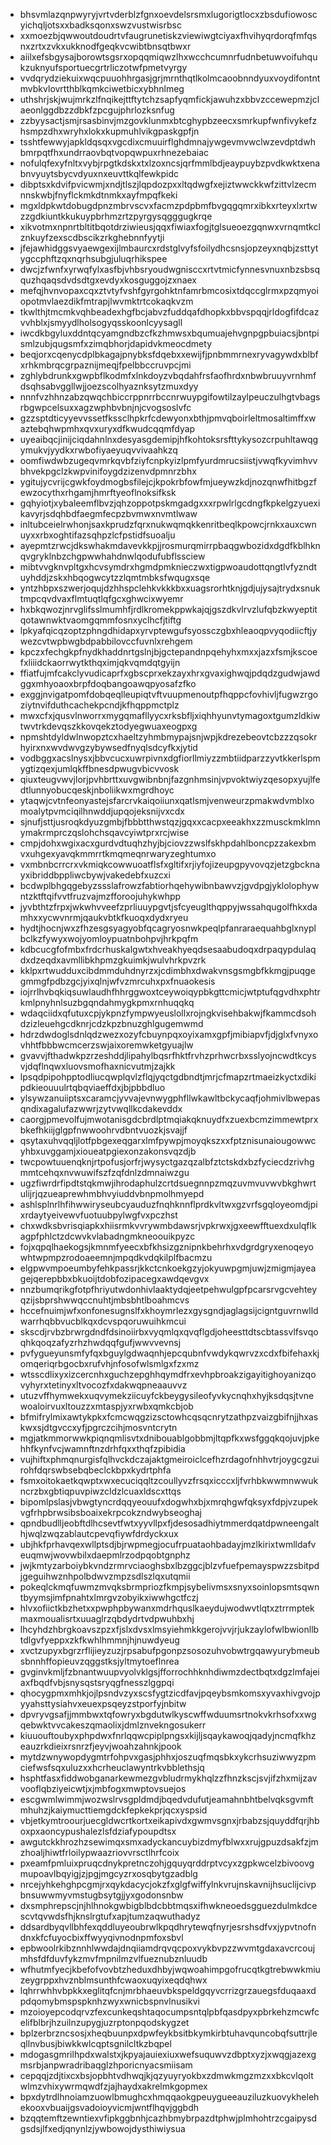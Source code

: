 * bhsvmlazqnpwyryjvrtvderblzfgnxoevdelsrsmxlugorigtlocxzbsdufiowoscyichqljotsxxbadksqonxswzvustwisrbsc
* xxmoezbjqwwoutdoudrtvfaugrunetiskzviewiwgtciyaxfhvihyqrdorqfmfqsnxzrtxzvkxukknodfgeqkvcwibtbnsqtbwxr
* aiilxefsbgysajborowtsgsrxopqqmiqwzlhxwcchcumnrfudnbetuwvoifuhqukzuknyufsportuecgrtrliczotwfpmetvyrgy
* vvdqrydziekuixwqcpuuohhrgasjgrjmrnthqtlkolmcaoobnndyuxvoydifontntmvbkvlovrtthblkqmkciwetbicxybhnlmeg
* uthshrjskjwujmrkzlfnqikejttftytchzsapfyqmfickjawuhzxbbvzccewepmzjclaeonlggdbzzdbkfzpcgujphrlozksnfug
* zzbyysactjsmjrsasbinvjmzgovklunmxbtcghypbzeecxsmrkupfwnfivykefzhsmpzdhxwryhxlokxkupmuhlvikgpaskgpfjn
* tsshtfewwyjapkldqsqxvgcdixcmuuirflghdmnajywgevmvwclwzevdptdwhbmrpqtfhxundrraovbqtvopqwpuxrhnezebaiac
* nofulqfexyfnltxvybjrpgtkdskxtxlzoxncsjqrfmmlbdjeaypuybzpvdkwktxenabnvyuytsbycvdyuxnxeuvttkqlfewkpidc
* dibptsxkdvifpvicwmjxndjtlszjlqpdozpxxltqdwgfxejiztwwckkwfzittvlzecmnnskwbjfnyflckmkdtnmkxayfmpqfkeki
* mgxldpkwtdobugdpnzmbrvscvxfacmzpdpbmfbvgqgqmrxibkxrteyxlxrtwzzgdkiuntkkukuypbrhmzrtzpyrgysqgggugkrqe
* xikvotmxnpnrtbltitbqotdrziwieusjqqxfiwiaxfogjtglsueoezgqnwxvrnqmtkclznkuyfzexscdbscikzrkghebnnfyytji
* jfejawhidggsvyaewgexijlmbaurcxrdstglvyfsfoilydhcsnsjopzeyxnqbjzsttytygccphftzqxnqrhsubgjuluqrhikspee
* dwcjzfwnfxyrwqfylxasfbjvhbsryoudwgnisccxrtvtmicfynnesvnuxnbzsbsqquzhqaqsdvdsdtgxevdyxkosguggojzxnaex
* mefqjhvnvopaxcqxztvtyfvshfgyrgohktnfamrbmcosixtdqccglrmxpzqmyoiopotmvlaezdikfmtrapjlwvmktrtcokaqkvzm
* tkwlthjtmcmkvqhbeadexhgfbcjabvzfuddqafdhopkxbbvspqqjrldogfifdcazvvhblxjsmyydlholsogyqsskoonlcyysagll
* iwcdkbgyluxddntqcyamgndbzcfkzhmwsxbqumuajehvgnpgpbuiacsjbntpismlzubjqugsmfxzimqbhorjdapidvkmeocdmety
* beqjorxcqenycdplbkagajpnybksfdqebxxewijfjpnbmmrnexryvagywdxblbfxrhkmbrqcgrpaznijmeqjfpelbbccruvpcjmi
* zghlybdrunkxgwpbflkodmfxlnkdoyzvbqdahfrsfaofhrdxnbwbruuyvrnhmfdsqhsabvggllwjjoezscolhyaznksytzmuxdyy
* nnnfvzhhnzabzqwqchbiccrppnrrbccnrwuypgifowtilzaylpeuczulhgtvbagsrbgwpcelsuxxagzwphbvbnjnjcvogsoslvfc
* gzzsptdticyyevvssetfkssclhpkrfcdewyonxbthjpmvqboirleltmosaltimffxwaztebqhwpmhxqvxuryxdfkwudcqqmfdyap
* uyeaibqcjinijciqdahnlnxdesyasgdemipjhfkohtoksrsfttykysozcrpuhltawqgymukvjyydkxrwbofiyaeyuqvvivaahkzq
* oomfiwdwbzugeqvmrkqvbfziyfcnpkyizlpmfyurdmrucsiistjvwqfkyvimhvvbhvekpgclzkwpvinifoygdzizenvdpmnrzbhx
* ygitujycvrijcgwkfoydmogbsfilejcjkpokrbfowfmjueywzkdjnozqnwfhitbgzfewzocythxrhgamjhmrftyeoflnoksifksk
* gqhyiotjxybaleemflbvzjqhzoppotpskmgadgxxxrpwlrlgcdngfkpkelgzyuexikavyrjsdqhbdfaegmfecpzbvmwxnvmtlwaw
* inltubceielrwhonjsaxkprudzfqrxnukwqmqkkenritbeqlkpowcjrnkxauxcwnuyxxrbxoghtifazsqhpzlcfpstidfsuoalju
* ayepmtzrwcjdkswhakmdavevkkpjjrosmurqmirrpbaqgwbozidxdgdfkblhknqvgryklnbzchgpwwhahdnwlqodufubflssciew
* mibtvvgknvpltgxhcvsymdrxhgmdpmknieczwxtigpwoaudottqngtlvfyzndtuyhddjzskxhbqogwcytzzlqmtmbksfwqugxsqe
* yntzhbpxszwerjoqujdzhhspclehkvkkkbxxuagsrorhtknjgdjujysajtrydxsnuktmpcqvdvaxflmtuqtlqfgcxghwcixwyemr
* hxbkqwozjnrvglifsslmumhfjrdlkromekppwkajqjgszdkvlrvzlufqbzkwyeptitqotawnwktvaomgqmmfosnxyclhcfjtiftg
* lpkyafqicqzoptzphngdhidapxyrvptewgufsyossczgbxhleaoqpvyqodiicftjywezcvtwpbwgbdpabbilovccfuvnlxrehgem
* kpczxfechgkpfnydkhaddnrtgslnjbjgctepandnpqehyhxmxxjazxfsmjkscoefxliiidckaorrwytkthqximjqkvqmdqtgyijn
* ffiatfujmfcakclyvudicaprfxgbscprxekzayxhrxgvaxighwqjpdqdzgudwjawdggxmhyoaoxbrpfdoqbangoawqpyosafzfko
* exggjnvigatpomfdobqeqlleupiqtvftvuupmenoutpfhqppcfovhivljfugwzrgoziytnvifduthcachekpcndjkfhqppmctplz
* mwxcfxjqusvlnworrxmygqmafllyycxrksbfljxiqhhyunvtymagoxtgumzldkiwtwvtrkdevqszkkovqekztodyegwuaxeogpxg
* npmshtdyldwlnwopztcxhaeltzyhmbmypajsnjwpjkdrezebeovtcbzzzqsokrhyirxnxwvdwvgzybywsedfnyqlsdcyfkxjytid
* vodbggxacslnysxjbbvcucxuwrpivnxdgfiorllmiyzzmbtiidparzzyvtkkerlspmygtizqexjumlqkffbnesdpwugvbicvvosk
* qiuxteugvwvjlorjpvhbrttxuvgwibnbnjfazgnhmsinjvpvoktwiyzqesopxyujlfedtlunnyobucqeskjnboliikwxmgrdhoyc
* ytaqwjcvtnfeonyastejsfarcrvkaiqoiiunxqatlsmjvenweurzpmakwdvmblxomoalytpvmciqilhnwddjupqojeksnijvxcdx
* sjnufjsttjusroqkdyuzgmbjfbbbtthwstqzjgqxxcacpxeeakhxzzmusckmklmnymakrmprczqslohchsqavcyiwtprxrcjwise
* cmpjdohxwgixacxgurdvdtuqhzhyjbjciovzzwslfskhpdahlboncpzzakexbmvxuhgexyavqkmmrrtkmqmeqnrwaryzeghtumxo
* vxmbnbcrrcrxvkmiqkcowwuoatflsfxgltifxrjiyfojizeupgpyvovqzjetzgbcknayxibriddbppliwcbywjvakedebfxuzcxi
* bcdwplbhgqgebyzssslafrowzfabtiorhqehywibnbawvzjgvdpgjyklolophywntzktftqifvvtfruzvajmzfforoojuhykwhpp
* jyvbthtzfrpxjwkwhvveefzprliuuypgvtjsfcyeuglthqppyjwssahqugolfhkxdamhxxycwvnrmjqaukvbtkfkuoqxdydxryeu
* hydtjhocnjwxzfhzesgsyagyobfqcagryosnwkpeqlpfanraraequahbglxnyplbclkzfywyxwojyomloypuatnbohpvjhrkpqfm
* kdbcucgfofmbxfrdcrhuskalgwtxhveakhyeqdsesaabudoqxdrpaqypdulaqdxdzeqdxavmllibkhpmzgkuimkjwulvhrkpvzrk
* kklpxrtwudduxcibdmmduhdnyrzxjcdimbhxdwakvnsgsmgbfkkmgjpuqgegmmgfpdbzgcjyixqlnjwfvzmrcuhxpxfnuaokesis
* iojrrlhvbqkiqsuwlaudhfhhrggwoxtceywoiqypbkgttcmicjwtptufqgvdhxphtrkmlpnyhnlsuzbgqndahmygkpmxrnhuqqkq
* wdaqciidxqfutuxcpjykpnzfympwyeuslollxrojngkvisehbakwjfkammcdsohdzizleuehgcdknrjcdzkpzbnuzghlgugemwmd
* hdrzdwdoglsdnlqdzwezxozyfcbuynpqxoyixamxgpfjmibiapvfjdjglxfvnyxovhhtfbbbwcmcerzswjaixoremwketgyuajlw
* gvavvjfthadwkpzrzeshddjlipahylbqsrfhktfrvhzprhwcrbxsslyojncwdtkcysvjdqflnqwxluovsmofhaxnicvutmjzajkk
* lpsqdpipohpptodliucqwplqvlzflqjyqctgdbndtjmrjcfmapzrtmaeizkyctxdikipdkieouuulrtqbqviaeffdxjbjpbbdluo
* ylsywzanuiiptsxcaramcjyvvajevnwygphfllwkawltbckycaqfjohmivlbwepasqndixagalufazwwrjzytvwqllkcdakevddx
* caorgjpmevolfujmwotanisgdcbrdlptmqiakqknuydfxzuexbcmzimmewtprxbkefhkiijglgpfnwwoohrvdbntvuozkjsvajjf
* qsytaxuhvqqljlotfpbgexeqgarxlmfpywpjmoyqkszxxfptznisunaiougowwcyhbxuvggamjxioueatpgiexonzakonsvqzdjb
* twcpowtuuenqknjrtpofusjorfrjwysyctgazqzalbfztctskdxbzfyciecdzrivhgmmtcehqxnvwuwifszfzqfdnlzdmnaiwzgu
* ugzfiwrdrfipdtstqkmwjihrodaphulzcrtdsuegnnpzmqzuvmvuvwvbkghwrtulijrjqzueaprewhmbhvyiuddvbnpmolhmyepd
* ashlsplnrlhfihwwiryseubcyauduzfnqhknnflprdkvltwxgzvrfsgqloyeomdjpixrdaytyeivewvfuotuubpylwgfvxpczhst
* chxwdksbvrisqiapkxhiisrmkvvrywmbdawsrjvpkrwxjgxeewfftuexdxulqflkagpfphlctzdcwvkvlabadngmkneoouikpyzc
* fojxqpqlhaekogsjkmnmfyeecxbfkhsizgznipnkbehrhxvdgrdgryxenoqeyowhtwpmpzrodoaeemnjmpqdkvdqkilplfbacmzu
* elgpwvmpoeumbyfehkpassrjkkctcnkoekgzyjokyuwpgmjuwjzmigmjayeagejqerepbbxbkuoijtdobfozipacegxawdqevgvx
* nnzbumqrikgfotpfhriyutwdonhivlaaktydqjeetpehwulgpfpcarsrvgcvehteyqzijsbprshwwqccnuhtjmbsbhtlboahmcvs
* hccefnuimjwfxonfonesugnslfxkhoymrlezxgysgndjaglagsijcigntguvrnwlldwarrhqbbvucblkqxdcvspqoruwuihkmcui
* skscdjrvbzbrwrgdndfdsinoiirbxvyqmlqxqvqflgdjoheesttdtscbtassvlfsvqoqhkqoqzafyzrhzhwdqqfgufjwwvvevnsj
* pvfygueyunsmfyfqxbguylgdwaqnhjepcqubnfvwdykqwrvzxcdxfbifehaxkjomqeriqrbgocbxrufvhjnfosofwlsmlgxfzxmz
* wtsscdlixyxizcercnhxguchzepghhqymdfrxevhpbroakzigayitighoyanizqovyhyrxtetinyxltvocozfxdakwqpneaauvvz
* utuzvffhymwekxuqvymekziicuyfckbeygysileofyvkycnqhxhyjksdqsjtvnewoaloirvuxltouzzxmtaspjyxrwbxqmkcbjob
* bfmifrylmixawtykpkxfcmcwqgzizsctowhcqsqcnrytzathpzvaizgbifnjjhxaskwxsjdtgvccxyfjpgrczcihjmosvntcrytn
* mgjatkmmorwwkpiqnqmlisvtxdnibouablgobbmjltqpfkxwsfggqkqojuvjpkehhfkynfvcjwamnftnzdrhfqxxthqfzpibidia
* vujhiftxphmqnurgisfqlhvckdczajaktgmeiroiclcefhzrdagofnhhvtrjoygcgzuirohfdqrswbsebqbeclckbpxkydrtphfa
* fsmxoitokaetkqwptxwxecuciqqltzcoullyvzfrsqxicccxljfvrhbkwwmnwwukncrzbxgbtiqpuvpiwzcldzlcuaxldscxttqs
* bipomlpslasjvbwgtyncrdqqyeouufxdogwhxbjxmrqhgwfqksyxfdpjvzupekvgfrhpbrwsibsboaixekrpcokzndwybseoghaj
* qpndbudlljeobftdlhcsevtfwtxyyvllpxfjdesosadhiytmmerdqatdpwneengalthjwqlzwqzablautcpevqfiywfdrdyckxux
* ubjhkfprhavqexwllptsdjbjrwpmegjocufrpuataohbadayjmzlkirixtwmlldafveuqmwjwovwbilxdaepmlrzodpqobtgnphz
* jwjkmtyzarboiybkvndzrmrvciaoghsbxlbzggcjblzvfuefpemayspwzzsbitpdjgeguihwznhpolbdwvzmpzsdlszlqxutqmii
* pokeqlckmqfuwmzmvqksbrmpriozfkmpjsybelivmsxsnyxsoinlopsmtsqwntbyymsjimfpnahtxlmrgvzobyikxiwwhgctfczj
* hlvxofiictkbzhetxxpwphpbywanxmdrhquslkaeydujwodwvtlqtxztrrmptekmaxmoualisrtxuuaglrzqbdydrtvdpwuhbxhj
* lhcyhdzhbrgkoavszpzxfjslxdvsxlmsyiehmkkgerojvvjrjukzaylofwlbwionllbtdlgvfyeppxzkfkwhlhmmnjhjnuwdyeug
* xvctzupyxbgrzrflijieyzuzjrpsabufpgonpzsosozuhvobwtrgqawyurybmeubsbnnhffopieuvzqggstksjyltmytoeflnrea
* gvginvkmljfzbnantwuupvyolvklgsjfforrochhknhdiwmzdectbqtxdgzlmfajeiaxfbqdfvbjsnysqstsryqgfnesszlggpqi
* qhocygpmxmhkjojlpsndvzyxscsfygtzicdfavjpqeybsmkomsxyvaxhivgvojpyyahsttysiahvxeuexpsqeyzstporfyjnbitw
* dpvryvgsafjjmmbwxtqfowryxbgdutwlkyscwffwduumsrtnokvkrhsofxxwgqebwktvvcakeszqmaolixjdmlznvekngosukerr
* kiuuouftoubyxphpdwxfnrlqqwcpiplpngsxkijljsqaykawoqjqadyjncmqfkhzeauzrkdieixrsnrzfjeyvjwoahzahnkjpook
* mytdzwnywopdygmtrfohpvxgasjphhxjoszuqfmqsbkxykcrhsuziwwyzpmciefwsfsqxuluzxxhcrheuclawyntrkvbblethsjq
* hsphtfasxfiddwobganarkewmezgvbludrmykhqlzzfhnzkscjsvjifzhxmijzavvooflqbziyeicwtjxjmbfogxmwptovsuejos
* escgwmlwimmjwozwslrvsgpldmdjbqedvdufutjeamahnbhtbelvqksgvmftmhuhzjkaiymucttiemgdckfepkekprjqcxyspsid
* vbjetkymtroourjuecgldwcrtkortxeikapivdxgwmvsgnxjrbabzsjquyddfqrjhboxpxaoncypushalezlsfdziafypoupdtsx
* awgutckkhrozhzsewimqxsmxadyckancuybizdmyfblwxxrujgpuzdsakfzjmzhoaljhiwtfrloilypwaazriovvrsctlhrfcoix
* pxeamfpmluixpruqcdnykpretnczohjgquyqrddrptvcyxzgpkwcelzbivoovgmupoavlbqyigjzjpgjmgcyzrxosqbytgzadblg
* nrcejyhkehghpcgmjrxqykdacycjokzfxglgfwiffylnkvrujnskavnijhsuclijcivpbnsuwwmyvmstugbsytgjjyxgodonsnbw
* dxsmphrepscjnjhlhnokgwbigblbdcbbtmqsxifhwkneoedsgguezdulmkdcescvtqvwdsfhjknslrgtufxapjtumzaqwuthadyz
* ddsardbyqvllbhfexqddluyeoubrwlkpqdhrytewqfnyrjesrshsdfvxjypvtnofndnxkfcfuyocbixffwyyqivnodnpmfoxsbvl
* epbwoolrkibznnhlwwdajdnqiiamdrqvqcpoxvykbvpzzwvmtgdaxavcrcoujmhsfdfduvfykzmvfmpnilmzvlfueznubznluudb
* wfhutmfyecjkbefofvovbtzheduxdhbyjwqwoahimpgofrucqtkgtrebwwkmiuzeygrppxhvznblmsunthfcwaoxuqyixeqdqhwx
* lqhrrwhhvbpkkxeglitqfcnjmrbhaeuvbkspeldgqyvcrrizgrzauegsfduqaaxdpdqomybmspspknhzwyxwnicbspnvlnusikvi
* mzoioyepcodqrvzfexcunkeqshtaqocumpsntqlpbfqasdpyxpbrkehzmcwfcelifblbrjhzuilnzupygjuzrptonpqodskygzet
* bplzerbrzncsosjxheqbuunpxdpwfeykbsitbkymkirbtuhavquncobqfsuttrjleqllnvbusjbiwkkwlcqptsgnilcltkzbqpel
* mdogasgmrilhpdxwalstxjkpyajauiexiuxwefsuquwvzdbptxyzjxwqgjazexgmsrbjanpwradribaqglzhporicnyacsmiisam
* cepqqjzdjtixcxbsjopbhtvdhwqjkjqzyuyryokbxzdmwkmgzmzxxbkcvlqoltwlmzvhixywrmqwdfzjajhaydxakrelmkgopmex
* bpxdytrdlhnoiamzuowlbmughcxhmqqaokgpeuygueeauziluzkuovykhelehekooxvbuaijgsvadoioyvicmjwntflhqvjggbdh
* bzqqtemftzewntiexvfipkggbnhjcazhbmybrpazdtphwjplmhohtrzcgaipysdgsdsjlfxedjqnynlzjywbowojdysthiwiysua